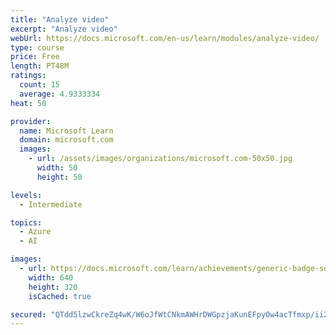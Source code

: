 ```yaml
---
title: "Analyze video"
excerpt: "Analyze video"
webUrl: https://docs.microsoft.com/en-us/learn/modules/analyze-video/
type: course
price: Free
length: PT48M
ratings:
  count: 15
  average: 4.9333334
heat: 50

provider:
  name: Microsoft Learn
  domain: microsoft.com
  images:
    - url: /assets/images/organizations/microsoft.com-50x50.jpg
      width: 50
      height: 50

levels:
  - Intermediate

topics:
  - Azure
  - AI

images:
  - url: https://docs.microsoft.com/learn/achievements/generic-badge-social.png
    width: 640
    height: 320
    isCached: true

secured: "QTdd5lzwCkreZq4wK/W6oJfWtCNkmAWHrDWGpzjaKunEFpyOw4acTfmxp/ii2UZVMS/yLg5d40Wk5jlWr2fGtoFbJZU2RnxQZ7zEHSoWVONw7ffTyKiv7/5UsfKTE0a4SAKCO4Uh0n5H0b3ssLZyebJBjB45XsTeRcQa/+014SAb4Pt0jZEpUNxAcQt78lYzusiY3owmNEXQ+gWp9hTjitkfZO7C5zd1LZlJLapRum5Ab4IZIIffQ4xI0azLY+lkqesOO7+TbE1BARLVMMJb0KYBfzhmWWArE8Ex+H2lIUZy1xeOPSFCVc+BHbF7f7Pukg1DFd9W9dvqdkgsOZJlvn9eKg+CPG4c2d1JkNkFmZTo3trBfS73rp9ibk8UtfZd35TrZBh52DkBMgyoRji0LB/1BnVPoR6vf007U31UB5I=;OW4SfDZtWrOHtMUSIj5a+Q=="
---
```


